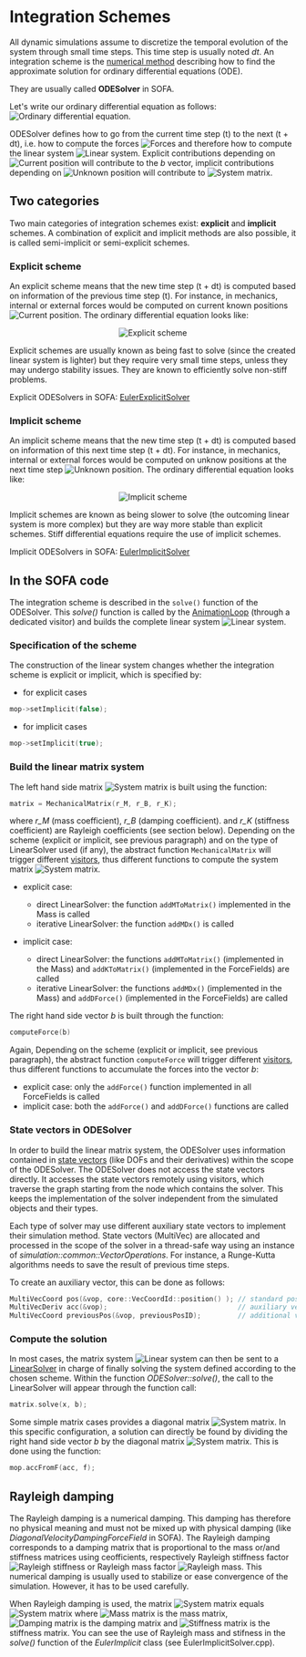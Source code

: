 Integration Schemes
===================

All dynamic simulations assume to discretize the temporal evolution of the system through small time steps. This time step is usually noted *dt*. An integration scheme is the [numerical method](https://en.wikipedia.org/wiki/Numerical_methods_for_ordinary_differential_equations) describing how to find the approximate solution for ordinary differential equations (ODE).

They are usually called **ODESolver** in SOFA. 

Let's write our ordinary differential equation as follows:
<img class="latex" src="https://latex.codecogs.com/png.latex?$$\frac{dx}{dt}=f(x,t)$$" title="Ordinary differential equation" />.

ODESolver defines how to go from the current time step (t) to the next (t + dt), i.e. how to compute the forces <img class="latex" src="https://latex.codecogs.com/png.latex?$$f(x,t)$$" title="Forces" /> and therefore how to compute the linear system <img class="latex" src="https://latex.codecogs.com/png.latex?$$\mathbf{A}x=b$$" title="Linear system" />. Explicit contributions depending on <img class="latex" src="https://latex.codecogs.com/png.latex?x(t)" title="Current position"/> will contribute to the *b* vector, implicit contributions depending on <img class="latex" src="https://latex.codecogs.com/png.latex?x(t+dt)" title="Unknown position"/> will contribute to <img class="latex" src="https://latex.codecogs.com/png.latex?$$\mathbf{A}$$" title="System matrix" />. 


Two categories
--------------

Two main categories of integration schemes exist: **explicit** and **implicit** schemes. A combination of explicit and implicit methods are also possible, it is called semi-implicit or semi-explicit schemes.

### Explicit scheme

An explicit scheme means that the new time step (t + dt) is computed based on information of the previous time step (t). For instance, in mechanics, internal or external forces would be computed on current known positions <img class="latex" src="https://latex.codecogs.com/png.latex?x(t)" title="Current position"/>. The ordinary differential equation looks like:

<center><img class="latex" src="https://latex.codecogs.com/png.latex?x(t+dt)=x(t)+dt%20\cdot%20f(x(t))" title="Explicit scheme"/></center>

Explicit schemes are usually known as being fast to solve (since the created linear system is lighter) but they require very small time steps, unless they may undergo stability issues. They are known to efficiently solve non-stiff problems.

Explicit ODESolvers in SOFA: [EulerExplicitSolver](https://www.sofa-framework.org/community/doc/using-sofa/components/odesolver/eulerexplicitsolver/)


### Implicit scheme

An implicit scheme means that the new time step (t + dt) is computed based on information of this next time step (t + dt). For instance, in mechanics, internal or external forces would be computed on unknow positions at the next time step <img class="latex" src="https://latex.codecogs.com/png.latex?x(t+dt)" title="Unknown position"/>. The ordinary differential equation looks like:

<center><img class="latex" src="https://latex.codecogs.com/png.latex?x(t+dt)=x(t)+dt%20\cdot%20f(x(t+dt))" title="Implicit scheme" /></center>

Implicit schemes are known as being slower to solve (the outcoming linear system is more complex) but they are way more stable than explicit schemes. Stiff differential equations require the use of implicit schemes.

Implicit ODESolvers in SOFA: [EulerImplicitSolver](https://www.sofa-framework.org/community/doc/using-sofa/components/odesolver/eulerimplicitsolver/)


In the SOFA code
----------------

The integration scheme is described in the `solve()` function of the ODESolver. This *solve()* function is called by the [AnimationLoop](https://www.sofa-framework.org/community/doc/main-principles/animationloop/) (through a dedicated visitor) and builds the complete linear system <img class="latex" src="https://latex.codecogs.com/png.latex?$$\mathbf{A}x=b$$" title="Linear system" />.


### Specification of the scheme

The construction of the linear system changes whether the integration scheme is explicit or implicit, which is specified by:

  - for explicit cases
``` cpp
mop->setImplicit(false);
```


  - for implicit cases
``` cpp
mop->setImplicit(true);
```


### Build the linear matrix system

The left hand side matrix <img class="latex" src="https://latex.codecogs.com/png.latex?$$\mathbf{A}$$" title="System matrix" /> is built using the function:
``` cpp
matrix = MechanicalMatrix(r_M, r_B, r_K);
```
where *r_M* (mass coefficient), *r_B* (damping coefficient). and *r_K* (stiffness coefficient) are Rayleigh coefficients (see section below). Depending on the scheme (explicit or implicit, see previous paragraph) and on the type of LinearSolver used (if any), the abstract function `MechanicalMatrix` will trigger different [visitors](https://www.sofa-framework.org/community/doc/main-principles/visitors/), thus different functions to compute the system matrix <img class="latex" src="https://latex.codecogs.com/png.latex?$$\mathbf{A}$$" title="System matrix" />.

  - explicit case:
    - direct LinearSolver: the function `addMToMatrix()` implemented in the Mass is called
    - iterative LinearSolver: the function `addMDx()` is called

  - implicit case:
    - direct LinearSolver: the functions `addMToMatrix()` (implemented in the Mass) and `addKToMatrix()` (implemented in the ForceFields) are called
    - iterative LinearSolver: the functions `addMDx()` (implemented in the Mass) and `addDForce()` (implemented in the ForceFields) are called



The right hand side vector *b* is built through the function:
``` cpp
computeForce(b)
```

Again, Depending on the scheme (explicit or implicit, see previous paragraph), the abstract function `computeForce` will trigger different [visitors](https://www.sofa-framework.org/community/doc/main-principles/visitors/), thus different functions to accumulate the forces into the vector *b*:

  - explicit case: only the `addForce()` function implemented in all ForceFields is called
  - implicit case: both the `addForce()` and `addDForce()` functions are called




### State vectors in ODESolver

In order to build the linear matrix system, the ODESolver uses information contained in [state vectors](https://www.sofa-framework.org/community/doc/main-principles/mechanicalobject/#state-vectors) (like DOFs and their derivatives) within the scope of the ODESolver. The ODESolver does not access the state vectors directly. It accesses the state vectors remotely using visitors, which traverse the graph starting from the node which contains the solver. This keeps the implementation of the solver independent from the simulated objects and their types.

Each type of solver may use different auxiliary state vectors to implement their simulation method. State vectors (MultiVec) are allocated and processed in the scope of the solver in a thread-safe way using an instance of _simulation::common::VectorOperations_. For instance, a Runge-Kutta algorithms needs to save the result of previous time steps.

To create an auxiliary vector, this can be done as follows:

``` cpp
MultiVecCoord pos(&vop, core::VecCoordId::position() ); // standard position vector
MultiVecDeriv acc(&vop);                                // auxiliary vector
MultiVecCoord previousPos(&vop, previousPosID);         // additional vector
```



### Compute the solution

In most cases, the matrix system <img class="latex" src="https://latex.codecogs.com/png.latex?$$\mathbf{A}x=b$$" title="Linear system" /> can then be sent to a [LinearSolver](https://www.sofa-framework.org/community/doc/main-principles/system-resolution/linear-solvers/) in charge of finally solving the system defined according to the chosen scheme. Within the function *ODESolver::solve()*, the call to the LinearSolver will appear through the function call:

``` cpp
matrix.solve(x, b);
```


Some simple matrix cases provides a diagonal matrix <img class="latex" src="https://latex.codecogs.com/png.latex?$$\mathbf{A}$$" title="System matrix" />. In this specific configuration, a solution can directly be found by dividing the right hand side vector *b* by the diagonal matrix <img class="latex" src="https://latex.codecogs.com/png.latex?$$\mathbf{A}$$" title="System matrix" />. This is done using the function:
``` cpp
mop.accFromF(acc, f);
```



Rayleigh damping
----------------

The Rayleigh damping is a numerical damping. This damping has therefore no physical meaning and must not be mixed up with physical damping (like _DiagonalVelocityDampingForceField_ in SOFA). The Rayleigh damping corresponds to a damping matrix that is proportional to the mass or/and stiffness matrices using ceofficients, respectively Rayleigh stiffness factor <img class="latex" src="https://latex.codecogs.com/png.latex?$$r_K$$" title="Rayleigh stiffness" /> or Rayleigh mass factor <img class="latex" src="https://latex.codecogs.com/png.latex?$$r_M$$" title="Rayleigh mass" />. This numerical damping is usually used to stabilize or ease convergence of the simulation. However, it has to be used carefully.

When Rayleigh damping is used, the matrix <img class="latex" src="https://latex.codecogs.com/png.latex?$$\mathbf{A}$$" title="System matrix" /> equals <img class="latex" src="https://latex.codecogs.com/png.latex?\mathbf{A}%20=%20\mathbf{M}%20\cdot%20r_M%20+%20\mathbf{B}%20\cdot%20+%20\mathbf{K}%20\cdot%20r_K" title="System matrix" /> where <img class="latex" src="https://latex.codecogs.com/png.latex?$$\mathbf{M}$$" title="Mass matrix" /> is the mass matrix, <img class="latex" src="https://latex.codecogs.com/png.latex?$$\mathbf{B}$$" title="Damping matrix" /> is the damping matrix and <img class="latex" src="https://latex.codecogs.com/png.latex?$$\mathbf{K}$$" title="Stiffness matrix" /> is the stiffness matrix.
You can see the use of Rayleigh mass and stifness in the _solve()_ function of the _EulerImplicit_ class (see EulerImplicitSolver.cpp).
